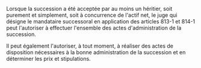 Lorsque la succession a été acceptée par au moins un héritier, soit purement et simplement, soit à concurrence de l'actif net, le juge qui désigne le mandataire successoral en application des articles 813-1 et 814-1 peut l'autoriser à effectuer l'ensemble des actes d'administration de la succession.

Il peut également l'autoriser, à tout moment, à réaliser des actes de disposition nécessaires à la bonne administration de la succession et en déterminer les prix et stipulations.

